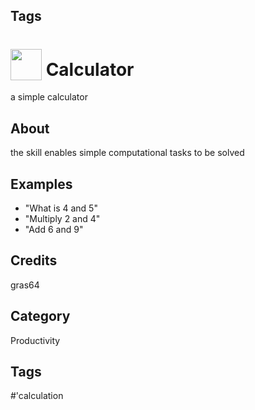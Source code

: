 ## Tags
# <img src='https://raw.githack.com/FortAwesome/Font-Awesome/master/svgs/solid/calculator.svg' card_color='#000000' width='50' height='50' style='vertical-align:bottom'/> Calculator
a simple calculator

## About
the skill enables simple computational tasks to be solved

## Examples
* "What is 4 and 5"
* "Multiply 2 and 4"
* "Add 6 and 9"

## Credits
gras64

## Category
Productivity

## Tags
#'calculation
